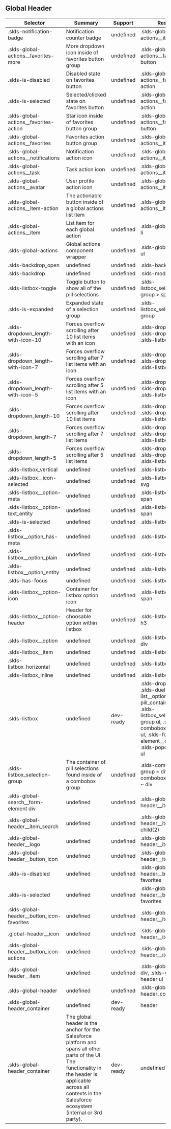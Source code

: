 

## Global Header

| Selector | Summary | Support | Restrict | Variant |
|-------|-------|-------|-------|-------|
| .slds-notification-badge | Notification counter badge | undefined | .slds-global-actions__item span | undefined |
| .slds-global-actions__favorites-more | More dropdown icon inside of favorites button group | undefined | .slds-global-actions__favorites button | undefined |
| .slds-is-disabled | Disabled state on favorites button | undefined | .slds-global-actions__favorites-action | undefined |
| .slds-is-selected | Selected/clicked state on favorites button | undefined | .slds-global-actions__favorites-action | undefined |
| .slds-global-actions__favorites-action | Star icon inside of favorites button group | undefined | .slds-global-actions__favorites button | undefined |
| .slds-global-actions__favorites | Favorites action button group | undefined | .slds-global-actions__item div | undefined |
| .slds-global-actions__notifications | Notification action icon | undefined | .slds-global-actions__item-action | undefined |
| .slds-global-actions__task | Task action icon | undefined | .slds-global-actions__item-action | undefined |
| .slds-global-actions__avatar | User profile action icon | undefined | .slds-global-actions__item-action | undefined |
| .slds-global-actions__item-action | The actionable button inside of a global actions list item | undefined | .slds-global-actions__item button | undefined |
| .slds-global-actions__item | List item for each global action | undefined | .slds-global-actions li | undefined |
| .slds-global-actions | Global actions component wrapper | undefined | .slds-global-header ul | undefined |
| .slds-backdrop_open | undefined | undefined | .slds-backdrop | undefined |
| .slds-backdrop | undefined | undefined | .slds-modal ~ div | undefined |
| .slds-listbox-toggle | Toggle button to show all of the pill selections | undefined | .slds-listbox_selection-group > span | undefined |
| .slds-is-expanded | Expanded state of a selection group | undefined | .slds-listbox_selection-group | undefined |
| .slds-dropdown_length-with-icon-10 | Forces overflow scrolling after 10 list items with an icon | undefined | .slds-dropdown, .slds-dropdown__list, .slds-listbox | undefined |
| .slds-dropdown_length-with-icon-7 | Forces overflow scrolling after 7 list items with an icon | undefined | .slds-dropdown, .slds-dropdown__list, .slds-listbox | undefined |
| .slds-dropdown_length-with-icon-5 | Forces overflow scrolling after 5 list items with an icon | undefined | .slds-dropdown, .slds-dropdown__list, .slds-listbox | undefined |
| .slds-dropdown_length-10 | Forces overflow scrolling after 10 list items | undefined | .slds-dropdown, .slds-dropdown__list, .slds-listbox | undefined |
| .slds-dropdown_length-7 | Forces overflow scrolling after 7 list items | undefined | .slds-dropdown, .slds-dropdown__list, .slds-listbox | undefined |
| .slds-dropdown_length-5 | Forces overflow scrolling after 5 list items | undefined | .slds-dropdown, .slds-dropdown__list, .slds-listbox | undefined |
| .slds-listbox_vertical | undefined | undefined | .slds-listbox | undefined |
| .slds-listbox__icon-selected | undefined | undefined | .slds-listbox__item svg | undefined |
| .slds-listbox__option-meta | undefined | undefined | .slds-listbox__option span | undefined |
| .slds-listbox__option-text_entity | undefined | undefined | .slds-listbox__option span | undefined |
| .slds-is-selected | undefined | undefined | .slds-listbox__option | undefined |
| .slds-listbox__option_has-meta | undefined | undefined | .slds-listbox__option | undefined |
| .slds-listbox__option_plain | undefined | undefined | .slds-listbox__option | undefined |
| .slds-listbox__option_entity | undefined | undefined | .slds-listbox__option | undefined |
| .slds-has-focus | undefined | undefined | .slds-listbox__option | undefined |
| .slds-listbox__option-icon | Container for listbox option icon | undefined | .slds-listbox__option span | undefined |
| .slds-listbox__option-header | Header for choosable option within listbox | undefined | .slds-listbox__option h3 | undefined |
| .slds-listbox__option | undefined | undefined | .slds-listbox__item > div | undefined |
| .slds-listbox__item | undefined | undefined | .slds-listbox > li | undefined |
| .slds-listbox_horizontal | undefined | undefined | .slds-listbox | undefined |
| .slds-listbox_inline | undefined | undefined | .slds-listbox | undefined |
| .slds-listbox | undefined | dev-ready | .slds-dropdown ul, .slds-dueling-list__options ul, .slds-pill_container ul, .slds-listbox_selection-group ul, .slds-combobox_container ul, .slds-form-element__control ul, .slds-popover__body ul | true |
| .slds-listbox_selection-group | The container of pill selections found inside of a combobox group | undefined | .slds-combobox-group ~ div, .slds-combobox_container ~ div | undefined |
| .slds-global-search__form-element div | undefined | undefined | .slds-global-header__item_search | undefined |
| .slds-global-header__item_search | undefined | undefined | .slds-global-header__item:nth-child(2) | undefined |
| .slds-global-header__logo | undefined | undefined | .slds-global-header__item div | undefined |
| .slds-global-header__button_icon | undefined | undefined | .slds-global-header__item button | undefined |
| .slds-is-disabled | undefined | undefined | .slds-global-header__button_icon-favorites | undefined |
| .slds-is-selected | undefined | undefined | .slds-global-header__button_icon-favorites | undefined |
| .slds-global-header__button_icon-favorites | undefined | undefined | .slds-global-header__item button | undefined |
| .global-header__icon | undefined | undefined | .slds-global-header__item svg | undefined |
| .slds-global-header__button_icon-actions | undefined | undefined | .slds-global-header__item button | undefined |
| .slds-global-header__item | undefined | undefined | .slds-global-header div, .slds-global-header ul | undefined |
| .slds-global-header | undefined | undefined | .slds-global-header_container div | undefined |
| .slds-global-header_container | undefined | dev-ready | header | true |
| .slds-global-header_container | The global header is the anchor for the Salesforce platform and spans all other parts of the UI. The functionality in the header is applicable across all contexts in the Salesforce ecosystem (internal or 3rd party). | dev-ready | undefined | undefined |
